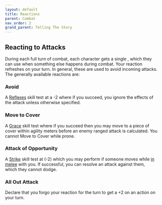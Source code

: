 ```yaml
---
layout: default
title: Reactions
parent: Combat
nav_order: 2
grand_parent: Telling The Story
---
```


## Reacting to Attacks
During each full turn of combat, each character gets a single , which they can use when something else happens during combat. Your reaction refreshes on your turn. In general, these are used to avoid incoming attacks. The generally available reactions are:

### Avoid
A [Reflexes](Agility#Reflexes) skill test at a -2 where if you succeed, you ignore the effects of the attack unless otherwise specified.

### Move to Cover
A [Grace](Agility#Grace) skill test where if you succeed then you may move to a piece of cover within agility meters before an enemy ranged attack is calculated. You cannot Move to Cover while prone.

### Attack of Opportunity
A [Strike](Strength#Strike) skill test at (-2) which you may perform if someone moves while [in melee](#Being%20in%20Melee%20Combat) with you. If successful, you can resolve an attack against them, which they cannot dodge.

### All Out Attack
Declare that you forgo your reaction for the turn to get a +2 on an action on your turn.